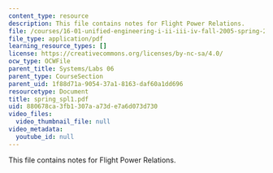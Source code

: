 ```yaml
---
content_type: resource
description: This file contains notes for Flight Power Relations.
file: /courses/16-01-unified-engineering-i-ii-iii-iv-fall-2005-spring-2006/880678ca3fb1307aa73de7a6d073d730_spring_spl1.pdf
file_type: application/pdf
learning_resource_types: []
license: https://creativecommons.org/licenses/by-nc-sa/4.0/
ocw_type: OCWFile
parent_title: Systems/Labs 06
parent_type: CourseSection
parent_uid: 1f88d71a-9054-37a1-8163-daf60a1dd696
resourcetype: Document
title: spring_spl1.pdf
uid: 880678ca-3fb1-307a-a73d-e7a6d073d730
video_files:
  video_thumbnail_file: null
video_metadata:
  youtube_id: null
---
```

This file contains notes for Flight Power Relations.